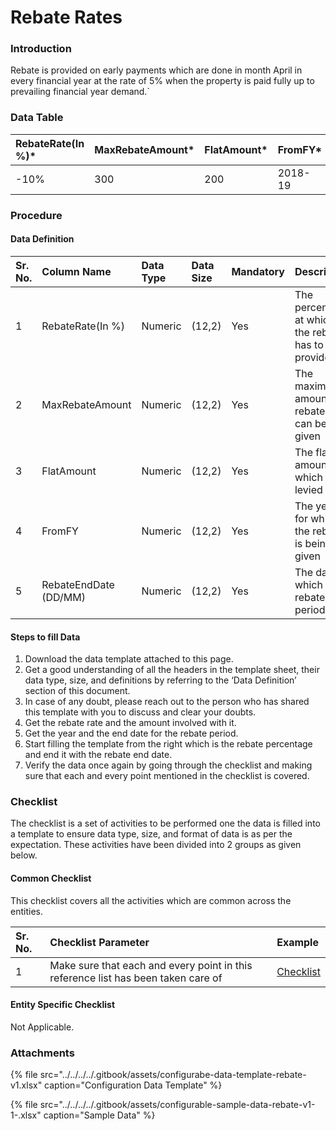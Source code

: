 # Rebate Rates

### Introduction

Rebate is provided on early payments which are done in month April in every financial year at the rate of 5% when the property is paid fully up to prevailing financial year demand.\`

### Data Table

| RebateRate\(In %\)\* | MaxRebateAmount\* | FlatAmount\* | FromFY\* | RebateEndDate \(DD/MM\)\* |
| :--- | :--- | :--- | :--- | :--- |
| -10% | 300 | 200 | 2018-19 | 01/10 |

### Procedure

#### Data Definition

| Sr. No. | Column Name | Data Type | Data Size | Mandatory | Description |
| :--- | :--- | :--- | :--- | :--- | :--- |
| 1 | RebateRate\(In %\) | Numeric | \(12,2\) | Yes | The percentage at which the rebate has to be provided |
| 2 | MaxRebateAmount | Numeric | \(12,2\) | Yes | The maximum amount of rebate that can be given |
| 3 | FlatAmount | Numeric | \(12,2\) | Yes | The flat amount which is levied |
| 4 | FromFY | Numeric | \(12,2\) | Yes | The year for which the rebate is being given |
| 5 | RebateEndDate \(DD/MM\) | Numeric | \(12,2\) | Yes | The date at which the rebate period ends |

#### Steps to fill Data

1. Download the data template attached to this page.
2. Get a good understanding of all the headers in the template sheet, their data type, size, and definitions by referring to the ‘Data Definition’ section of this document.
3. In case of any doubt, please reach out to the person who has shared this template with you to discuss and clear your doubts.
4. Get the rebate rate and the amount involved with it.
5. Get the year and the end date for the rebate period.
6. Start filling the template from the right which is the rebate percentage and end it with the rebate end date.
7. Verify the data once again by going through the checklist and making sure that each and every point mentioned in the checklist is covered.

### Checklist

The checklist is a set of activities to be performed one the data is filled into a template to ensure data type, size, and format of data is as per the expectation. These activities have been divided into 2 groups as given below.

#### Common Checklist

This checklist covers all the activities which are common across the entities.

| Sr. No. | Checklist Parameter | Example |
| :--- | :--- | :--- |
| 1 | Make sure that each and every point in this reference list has been taken care of | [Checklist](../untitled-1/checklist.md) |

#### Entity Specific Checklist

Not Applicable.

### Attachments

{% file src="../../../../.gitbook/assets/configurabe-data-template-rebate-v1.xlsx" caption="Configuration Data Template" %}

{% file src="../../../../.gitbook/assets/configurable-sample-data-rebate-v1-1-.xlsx" caption="Sample Data" %}

